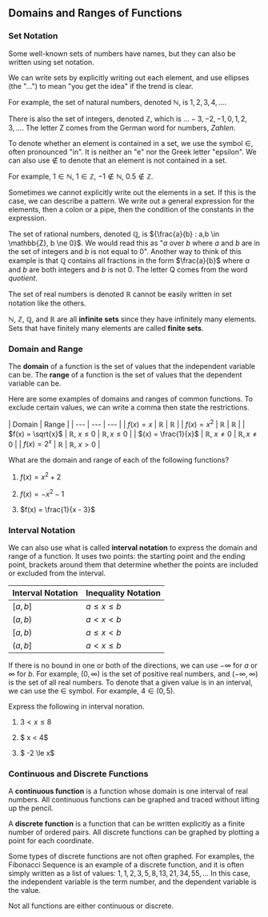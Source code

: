 Domains and Ranges of Functions
-------

### Set Notation

Some well-known sets of numbers have names, but they can also be written using set notation.

We can write sets by explicitly writing out each element, and use ellipses (the "...") to mean "you get the idea" if the trend is clear.

For example, the set of natural numbers, denoted $\mathbb{N}$, is ${1, 2, 3, 4, ...}$. 

There is also the set of integers, denoted $\mathbb{Z}$, which is ${... -3, -2, -1, 0, 1, 2, 3, ...}$. The letter Z comes from the German word for numbers, *Zahlen*.

To denote whether an element is contained in a set, we use the symbol $\in$, often pronounced "in". It is neither an "e" nor the Greek letter "epsilon". We can also use $\notin$ to denote that an element is not contained in a set.

For example, $1 \in \mathbb{N}$, $1 \in \mathbb{Z}$, $-1 \notin \mathbb{N}$, $0.5 \notin \mathbb{Z}$.

Sometimes we cannot explicitly write out the elements in a set. If this is the case, we can describe a pattern. We write out a general expression for the elements, then a colon or a pipe, then the condition of the constants in the expression.

The set of rational numbers, denoted $\mathbb{Q}$, is ${\frac{a}{b} : a,b \in \mathbb{Z}, b \ne 0}$. We would read this as  "$a$ over $b$ where $a$ and $b$ are in the set of integers and $b$ is not equal to 0".  Another way to think of this example is that $\mathbb{Q}$ contains all fractions in the form $\frac{a}{b}$ where $a$ and $b$ are both integers and $b$ is not 0. The letter Q comes from the word *quotient*.

The set of real numbers is denoted $\mathbb{R}$ cannot be easily written in set notation like the others. 

$\mathbb{N}$, $\mathbb{Z}$, $\mathbb{Q}$, and $\mathbb{R}$ are all **infinite sets** since they have infinitely many elements. Sets that have finitely many elements are called **finite sets**.


### Domain and Range

The **domain** of a function is the set of values that the independent variable can be.
The **range** of a function is the set of values that the dependent variable can be.

Here are some examples of domains and ranges of common functions. To exclude certain values, we can write a comma then state the restrictions.

| Domain | Range |
| --- | --- | --- |
| $f(x) = x$ | $\mathbb{R}$ | $\mathbb{R}$ |
| $f(x) = x^2$ | $\mathbb{R}$ | $\mathbb{R}$ |
| $f(x) = \sqrt{x}$ | $\mathbb{R}$, $x \le 0$ | $\mathbb{R}, x \le 0$ |
| $(x) = \frac{1}{x}$ | $\mathbb{R}$, $x \ne 0$ | $\mathbb{R}, x \ne 0$ |
| $f(x) = 2^x$ | $\mathbb{R}$ | $\mathbb{R}$, $x > 0$ |

What are the domain and range of each of the following functions?

1. $f(x) = x^2 + 2$

2. $f(x) = -x^2 - 1$

3. $f(x) = \frac{1}{x - 3}$


### Interval Notation

We can also use what is called **interval notation** to express the domain and range of a function. It uses two points: the starting point and the ending point, brackets around them that determine whether the points are included or excluded from the interval.

| Interval Notation | Inequality Notation |
| --- | --- |
| $[a,b]$ | $a \le x \le b$ |
| $(a,b)$ | $a < x < b$ |
| $[a,b)$ | $a \le x < b$ |
| $(a,b]$ | $a < x \le b$ |

If there is no bound in one or both of the directions, we can use $−\infty$ for $a$ or $\infty$ for $b$. For example, $(0, \infty)$ is the set of positive real numbers, and $(-\infty, \infty)$ is the set of all real numbers. To denote that a given value is in an interval, we can use the $\in$ symbol. For example, $4 \in (0, 5)$.

Express the following in interval noration.

1. $3 < x \le 8$

2. $ x < 4$

3. $ -2 \le x$


### Continuous and Discrete Functions

A **continuous function** is a function whose domain is one interval of real numbers. All continuous functions can be graphed and traced without lifting up the pencil.

A **discrete function** is a function that can be written explicitly as a finite number of ordered pairs. All discrete functions can be graphed by plotting a point for each coordinate.

Some types of discrete functions are not often graphed. For examples, the Fibonacci Sequence is an example of a discrete function, and it is often simply written as a list of values: $1, 1, 2, 3, 5, 8, 13, 21, 34, 55, ...$ In this case, the independent variable is the term number, and the dependent variable is the value.

Not all functions are either continuous or discrete.